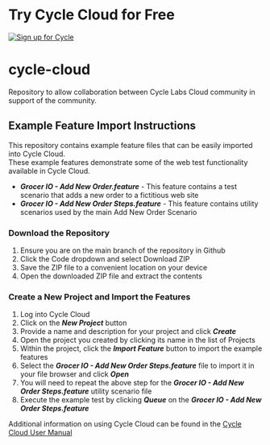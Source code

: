 # **Try Cycle Cloud for Free**

[![Sign up for Cycle](https://cyclelabsprod.blob.core.windows.net/images/sign-up-btn.png)](https://app.cyclelabs.io)

# **cycle-cloud**

Repository to allow collaboration between Cycle Labs Cloud community in support of the community.

## **Example Feature Import Instructions**

This repository contains example feature files that can be easily imported into Cycle Cloud.  
These example features demonstrate some of the web test functionality available in Cycle Cloud.  

* ***Grocer IO - Add New Order.feature*** - This feature contains a test scenario that adds a new order to a fictitious web site
* ***Grocer IO - Add New Order Steps.feature*** - This feature contains utility scenarios used by the main Add New Order Scenario  

### Download the Repository  

1. Ensure you are on the main branch of the repository in Github  
2. Click the Code dropdown and select Download ZIP  
3. Save the ZIP file to a convenient location on your device  
4. Open the downloaded ZIP file and extract the contents 

### Create a New Project and Import the Features  

1. Log into Cycle Cloud
2. Click on the ***New Project*** button  
3. Provide a name and description for your project and click ***Create***  
4. Open the project you created by clicking its name in the list of Projects  
5. Within the project, click the ***Import Feature*** button to import the example features
6. Select the ***Grocer IO - Add New Order Steps.feature*** file to import it in your file browser and click ***Open***
7. You will need to repeat the above step for the ***Grocer IO - Add New Order Steps.feature*** utility scenario file  
8. Execute the example test by clicking ***Queue*** on the ***Grocer IO - Add New Order Steps.feature***  

Additional information on using Cycle Cloud can be found in the [Cycle Cloud User Manual](https://my.cycleautomation.com/user-manual/cycle-cloud-manual/)  
